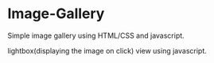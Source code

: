 # Image-Gallery
Simple image gallery using HTML/CSS and javascript.

lightbox(displaying the image on click) view using javascript.

